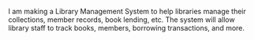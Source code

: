 I am making a Library Management System to help libraries manage their collections, member records, book lending, etc.
The system will allow library staff to track books, members, borrowing transactions, and more.
